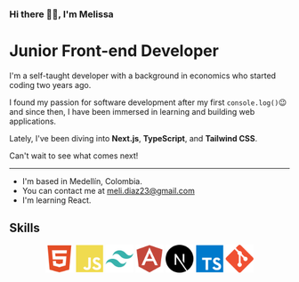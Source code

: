 ### Hi there 👋🏼, I'm Melissa

# Junior Front-end Developer

I'm a self-taught developer with a background in economics who started coding two years ago. 

I found my passion for software development after my first `console.log()`😉 and since then, I have been immersed in learning and building web applications. 

Lately, I've been diving into **Next.js**, **TypeScript**, and **Tailwind CSS**.

Can't wait to see what comes next!

***

- I'm based in Medellín, Colombia. 
- You can contact me at meli.diaz23@gmail.com
- I'm learning React.

## Skills

<p align="center">
  <a href="https://www.w3.org/standards/webdesign/htmlcss"><img src="https://raw.githubusercontent.com/melodiaz23/melodiaz23/5e83d7eef15d517bcf46cebe2a6c8f3ed02a257d/icons/html5-colored.svg" alt="HTML" width="50" height="50"/></a>
  <a href="https://www.javascript.com/"><img src="https://raw.githubusercontent.com/melodiaz23/melodiaz23/5e83d7eef15d517bcf46cebe2a6c8f3ed02a257d/icons/javascript-colored.svg" alt="JavaScript" width="50" height="50"/></a>
  <a href="https://tailwindcss.com/"><img src="https://raw.githubusercontent.com/melodiaz23/melodiaz23/5e83d7eef15d517bcf46cebe2a6c8f3ed02a257d/icons/tailwindcss-colored.svg" alt="Tailwind CSS" width="50" height="50"/></a>
  <a href="https://angular.io/"><img src="https://raw.githubusercontent.com/melodiaz23/melodiaz23/5e83d7eef15d517bcf46cebe2a6c8f3ed02a257d/icons/angularjs-colored.svg" alt="Angular" width="50" height="50"/></a>
  <a href="https://nextjs.org/"><img src="https://raw.githubusercontent.com/melodiaz23/melodiaz23/5e83d7eef15d517bcf46cebe2a6c8f3ed02a257d/icons/nextjs-colored.svg" alt="Next.js" width="50" height="50"/></a>
  <a href="https://www.typescriptlang.org/"><img src="https://raw.githubusercontent.com/melodiaz23/melodiaz23/5e83d7eef15d517bcf46cebe2a6c8f3ed02a257d/icons/typescript-colored.svg" alt="TypeScript" width="50" height="50"/></a>
  <a href="https://git-scm.com/"><img src="https://raw.githubusercontent.com/melodiaz23/melodiaz23/5e83d7eef15d517bcf46cebe2a6c8f3ed02a257d/icons/git-colored.svg" alt="Git" width="50" height="50"/></a>
</p>